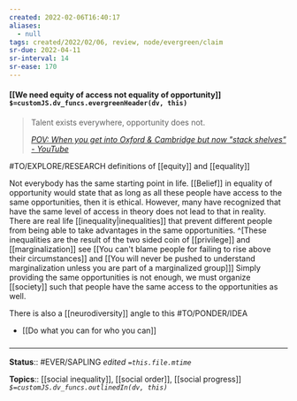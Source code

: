 ```yaml
---
created: 2022-02-06T16:40:17 
aliases:
  - null
tags: created/2022/02/06, review, node/evergreen/claim
sr-due: 2022-04-11
sr-interval: 14
sr-ease: 170
---
```


#### [[We need equity of access not equality of opportunity]] `$=customJS.dv_funcs.evergreenHeader(dv, this)`

> Talent exists everywhere, opportunity does not.
> 
> <cite>[POV: When you get into Oxford & Cambridge but now "stack shelves" - YouTube](https://www.youtube.com/watch?v=zXGKI9_QzyU)</cite>

#TO/EXPLORE/RESEARCH definitions of [[equity]] and [[equality]]

Not everybody has the same starting point in life.
[[Belief]] in equality of opportunity would state that as long as all these people have access to the same opportunities, then it is ethical.
However, many have recognized that have the same level of access in theory does not lead to that in reality. 
There are real life [[inequality|inequalities]] that prevent different people from being able to take advantages in the same opportunities. 
^[These inequalities are the result of the two sided coin of [[privilege]] and [[marginalization]] see [[You can't blame people for failing to rise above their circumstances]] and [[You will never be pushed to understand marginalization unless you are part of a marginalized group]]]
Simply providing the same opportunities is not enough,
we must organize [[society]] such that people have the same access to the opportunities as well.

There is also a [[neurodiversity]] angle to this #TO/PONDER/IDEA 

- [[Do what you can for who you can]]

### <hr class="footnote"/>

**Status**:: #EVER/SAPLING 
*edited `=this.file.mtime`*

**Topics**:: [[social inequality]], [[social order]], [[social progress]]
*`$=customJS.dv_funcs.outlinedIn(dv, this)`*
